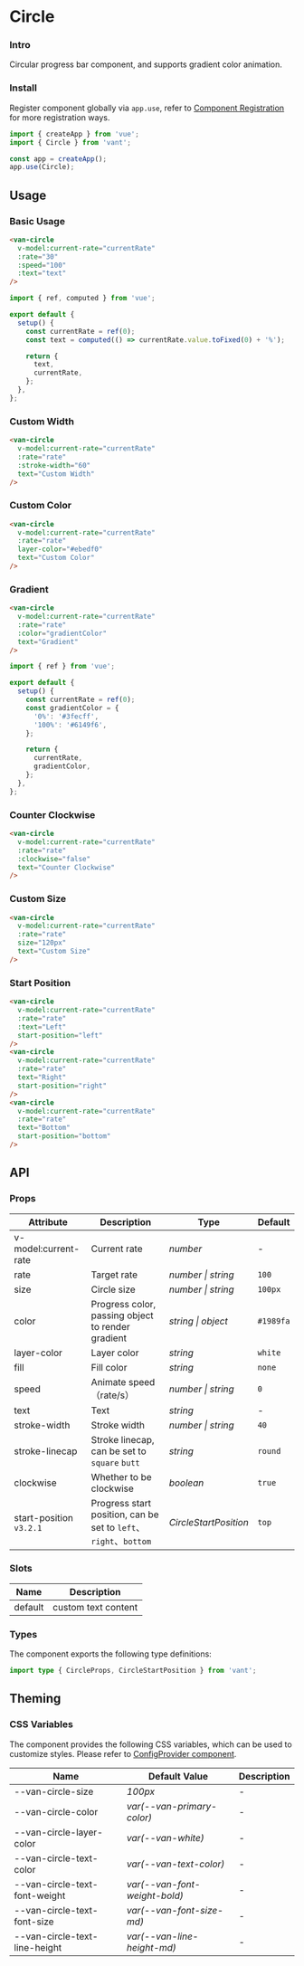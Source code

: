 # Circle

### Intro

Circular progress bar component, and supports gradient color animation.

### Install

Register component globally via `app.use`, refer to [Component Registration](#/en-US/advanced-usage#zu-jian-zhu-ce) for more registration ways.

```js
import { createApp } from 'vue';
import { Circle } from 'vant';

const app = createApp();
app.use(Circle);
```

## Usage

### Basic Usage

```html
<van-circle
  v-model:current-rate="currentRate"
  :rate="30"
  :speed="100"
  :text="text"
/>
```

```js
import { ref, computed } from 'vue';

export default {
  setup() {
    const currentRate = ref(0);
    const text = computed(() => currentRate.value.toFixed(0) + '%');

    return {
      text,
      currentRate,
    };
  },
};
```

### Custom Width

```html
<van-circle
  v-model:current-rate="currentRate"
  :rate="rate"
  :stroke-width="60"
  text="Custom Width"
/>
```

### Custom Color

```html
<van-circle
  v-model:current-rate="currentRate"
  :rate="rate"
  layer-color="#ebedf0"
  text="Custom Color"
/>
```

### Gradient

```html
<van-circle
  v-model:current-rate="currentRate"
  :rate="rate"
  :color="gradientColor"
  text="Gradient"
/>
```

```js
import { ref } from 'vue';

export default {
  setup() {
    const currentRate = ref(0);
    const gradientColor = {
      '0%': '#3fecff',
      '100%': '#6149f6',
    };

    return {
      currentRate,
      gradientColor,
    };
  },
};
```

### Counter Clockwise

```html
<van-circle
  v-model:current-rate="currentRate"
  :rate="rate"
  :clockwise="false"
  text="Counter Clockwise"
/>
```

### Custom Size

```html
<van-circle
  v-model:current-rate="currentRate"
  :rate="rate"
  size="120px"
  text="Custom Size"
/>
```

### Start Position

```html
<van-circle
  v-model:current-rate="currentRate"
  :rate="rate"
  :text="Left"
  start-position="left"
/>
<van-circle
  v-model:current-rate="currentRate"
  :rate="rate"
  text="Right"
  start-position="right"
/>
<van-circle
  v-model:current-rate="currentRate"
  :rate="rate"
  text="Bottom"
  start-position="bottom"
/>
```

## API

### Props

| Attribute | Description | Type | Default |
| --- | --- | --- | --- |
| v-model:current-rate | Current rate | _number_ | - |
| rate | Target rate | _number \| string_ | `100` |
| size | Circle size | _number \| string_ | `100px` |
| color | Progress color, passing object to render gradient | _string \| object_ | `#1989fa` |
| layer-color | Layer color | _string_ | `white` |
| fill | Fill color | _string_ | `none` |
| speed | Animate speed（rate/s） | _number \| string_ | `0` |
| text | Text | _string_ | - |
| stroke-width | Stroke width | _number \| string_ | `40` |
| stroke-linecap | Stroke linecap, can be set to `square` `butt` | _string_ | `round` |
| clockwise | Whether to be clockwise | _boolean_ | `true` |
| start-position `v3.2.1` | Progress start position, can be set to `left`、`right`、`bottom` | _CircleStartPosition_ | `top` |

### Slots

| Name    | Description         |
| ------- | ------------------- |
| default | custom text content |

### Types

The component exports the following type definitions:

```ts
import type { CircleProps, CircleStartPosition } from 'vant';
```

## Theming

### CSS Variables

The component provides the following CSS variables, which can be used to customize styles. Please refer to [ConfigProvider component](#/en-US/config-provider).

| Name                          | Default Value                 | Description |
| ----------------------------- | ----------------------------- | ----------- |
| --van-circle-size             | _100px_                       | -           |
| --van-circle-color            | _var(--van-primary-color)_    | -           |
| --van-circle-layer-color      | _var(--van-white)_            | -           |
| --van-circle-text-color       | _var(--van-text-color)_       | -           |
| --van-circle-text-font-weight | _var(--van-font-weight-bold)_ | -           |
| --van-circle-text-font-size   | _var(--van-font-size-md)_     | -           |
| --van-circle-text-line-height | _var(--van-line-height-md)_   | -           |
